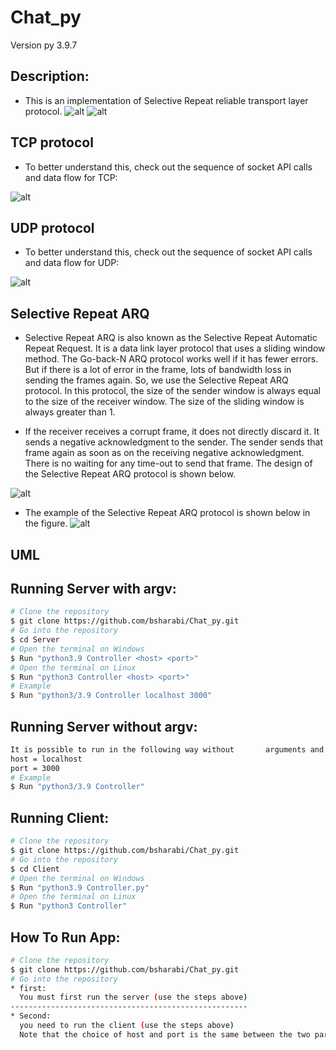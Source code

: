 # Chat_py
Version py 3.9.7
## Description:
* This is an implementation of Selective Repeat reliable transport layer protocol.
![alt](https://upload.wikimedia.org/wikipedia/commons/b/bb/Client-Server_3-tier_architecture_-_en.png)
![alt](https://www.researchgate.net/profile/Paris-Avgeriou/publication/215835792/figure/fig11/AS:339719922700300@1458006949899/3-tier-client-server-architecture-example.png)

## TCP protocol
* To better understand this, check out the sequence of socket API calls and data flow for TCP:
  
![alt](https://files.realpython.com/media/sockets-tcp-flow.1da426797e37.jpg)

## UDP protocol
* To better understand this, check out the sequence of socket API calls and data flow for UDP:
  
![alt](https://media.geeksforgeeks.org/wp-content/uploads/UDP.png)


## Selective Repeat ARQ
* Selective Repeat ARQ is also known as the Selective Repeat Automatic Repeat Request. It is a data link layer protocol that uses a sliding window method. The Go-back-N ARQ protocol works well if it has fewer errors. But if there is a lot of error in the frame, lots of bandwidth loss in sending the frames again. So, we use the Selective Repeat ARQ protocol. In this protocol, the size of the sender window is always equal to the size of the receiver window. The size of the sliding window is always greater than 1.

* If the receiver receives a corrupt frame, it does not directly discard it. It sends a negative acknowledgment to the sender. The sender sends that frame again as soon as on the receiving negative acknowledgment. There is no waiting for any time-out to send that frame. The design of the Selective Repeat ARQ protocol is shown below.

![alt](https://static.javatpoint.com/tutorial/computer-network/images/sliding-window-protocol-3.png)
* The example of the Selective Repeat ARQ protocol is shown below in the figure.
![alt](https://static.javatpoint.com/tutorial/computer-network/images/sliding-window-protocol-4.png)


## UML

## Running Server with argv:
```bash
# Clone the repository
$ git clone https://github.com/bsharabi/Chat_py.git
# Go into the repository
$ cd Server
# Open the terminal on Windows
$ Run "python3.9 Controller <host> <port>"
# Open the terminal on Linux
$ Run "python3 Controller <host> <port>"
# Example
$ Run "python3/3.9 Controller localhost 3000"
```

## Running Server without argv:
```bash
It is possible to run in the following way without       arguments and the default value is:
host = localhost
port = 3000
# Example
$ Run "python3/3.9 Controller"
```

## Running Client:
```bash
# Clone the repository
$ git clone https://github.com/bsharabi/Chat_py.git
# Go into the repository
$ cd Client
# Open the terminal on Windows
$ Run "python3.9 Controller.py"
# Open the terminal on Linux
$ Run "python3 Controller"
```

## How To Run App:
```bash
# Clone the repository
$ git clone https://github.com/bsharabi/Chat_py.git
# Go into the repository
* first:
  You must first run the server (use the steps above)
-----------------------------------------------------
* Second:
  you need to run the client (use the steps above)
  Note that the choice of host and port is the same between the two parties
```

